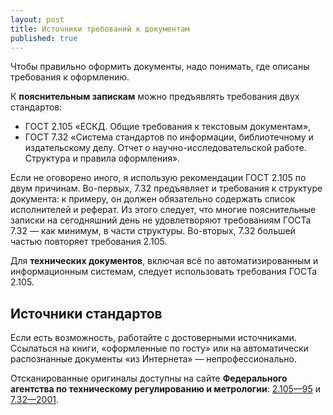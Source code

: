 ```yaml
---
layout: post
title: Источники требований к документам
published: true
---
```

Чтобы правильно оформить документы, надо понимать, где описаны требования к оформлению.

К **пояснительным запискам** можно предъявлять требования двух стандартов:

- ГОСТ 2.105 «ЕСКД. Общие требования к текстовым документам»,
- ГОСТ 7.32 «Система стандартов по информации, библиотечному и издательскому делу. Отчет о научно-исследовательской работе. Структура и правила оформления».

Если не оговорено иного, я использую рекомендации ГОСТ 2.105 по двум причинам. Во-первых, 7.32 предъявляет и требования к структуре документа: к примеру, он должен обязательно содержать список исполнителей и реферат. Из этого следует, что многие пояснительные записки на сегодняшний день не удовлетворяют требованиям ГОСТа 7.32 — как минимум, в части структуры. Во-вторых, 7.32 большей частью повторяет требования 2.105.

Для **технических документов**, включая всё по автоматизированным и информационным системам, следует использовать требования ГОСТа 2.105.

## Источники стандартов
Если есть возможность, работайте с достоверными источниками. Ссылаться на книги, «оформленные по госту» или на автоматически распознанные документы «из Интернета» — непрофессионально.

Отсканированные оригиналы доступны на сайте **Федерального агентства по техническому регулированию и метрологии**: [2.105—95](http://protect.gost.ru/document.aspx?control=7&id=134340) и [7.32—2001](http://protect.gost.ru/document.aspx?control=7&id=130946).
